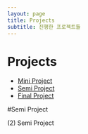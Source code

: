 ```yaml
---
layout: page
title: Projects
subtitle: 진행한 프로젝트들
---
```


# Projects

- [Mini Project](#mini-project)
- [Semi Project](#semi-project)
- [Final Project](#final-project)























#Semi Project

(2) Semi Project





